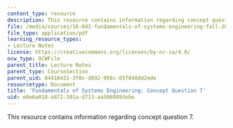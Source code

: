 ```yaml
---
content_type: resource
description: This resource contains information regarding concept question 7.
file: /media/courses/16-842-fundamentals-of-systems-engineering-fall-2015/e8e6a018a872391ad713aa5080893ebe_MIT16_842F15_Question7.pdf
file_type: application/pdf
learning_resource_types:
- Lecture Notes
license: https://creativecommons.org/licenses/by-nc-sa/4.0/
ocw_type: OCWFile
parent_title: Lecture Notes
parent_type: CourseSection
parent_uid: 04410431-3f0c-d892-956c-65f848dd2ede
resourcetype: Document
title: 'Fundamentals of Systems Engineering: Concept Question 7'
uid: e8e6a018-a872-391a-d713-aa5080893ebe
---
```

This resource contains information regarding concept question 7.
